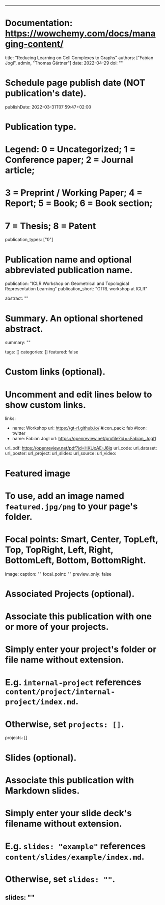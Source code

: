   ---
# Documentation: https://wowchemy.com/docs/managing-content/

title: "Reducing Learning on Cell Complexes to Graphs"
authors: ["Fabian Jogl", admin, "Thomas Gärtner"]
date: 2022-04-29
doi: ""

# Schedule page publish date (NOT publication's date).
publishDate: 2022-03-31T07:59:47+02:00

# Publication type.
# Legend: 0 = Uncategorized; 1 = Conference paper; 2 = Journal article;
# 3 = Preprint / Working Paper; 4 = Report; 5 = Book; 6 = Book section;
# 7 = Thesis; 8 = Patent
publication_types: ["0"]

# Publication name and optional abbreviated publication name.
publication: "ICLR Workshop on Geometrical and Topological Representation Learning"
publication_short: "GTRL workshop at ICLR"

abstract: ""

# Summary. An optional shortened abstract.
summary: ""

tags: []
categories: []
featured: false

# Custom links (optional).
#   Uncomment and edit lines below to show custom links.
links:
 - name: Workshop
   url: https://gt-rl.github.io/
   #icon_pack: fab
   #icon: twitter
 - name: Fabian Jogl
   url: https://openreview.net/profile?id=~Fabian_Jogl1

url_pdf: https://openreview.net/pdf?id=HKUxAE-J6lq
url_code:
url_dataset:
url_poster:
url_project:
url_slides:
url_source:
url_video:

# Featured image
# To use, add an image named `featured.jpg/png` to your page's folder. 
# Focal points: Smart, Center, TopLeft, Top, TopRight, Left, Right, BottomLeft, Bottom, BottomRight.
image:
  caption: ""
  focal_point: ""
  preview_only: false

# Associated Projects (optional).
#   Associate this publication with one or more of your projects.
#   Simply enter your project's folder or file name without extension.
#   E.g. `internal-project` references `content/project/internal-project/index.md`.
#   Otherwise, set `projects: []`.
projects: []

# Slides (optional).
#   Associate this publication with Markdown slides.
#   Simply enter your slide deck's filename without extension.
#   E.g. `slides: "example"` references `content/slides/example/index.md`.
#   Otherwise, set `slides: ""`.
slides: ""
---
